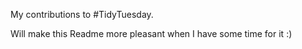 My contributions to #TidyTuesday.

Will make this Readme more pleasant when I have some time for it :)
